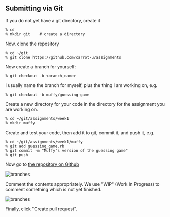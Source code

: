 ## Submitting via Git
If you do not yet have a git directory, create it

    % cd
    % mkdir git    # create a directory

Now, clone the repository

    % cd ~/git
    % git clone https://github.com/carrot-u/assignments

Now create a branch for yourself:

    % git checkout -b <branch_name>

I usually name the branch for myself, plus the thing I am working on, e.g.

    % git checkout -b muffy/guessing-game
    
Create a new directory for your code in the directory for the assignment you are working on.

    % cd ~/git/assignments/week1
    % mkdir muffy        

Create and test your code, then add it to git, commit it, and push it, e.g.

    % cd ~/git/assignments/week1/muffy
    % git add guessing_game.rb
    % git commit -m "Muffy's version of the guessing game"
    % git push

Now go to [the repository on Github](https://github.com/carrot-u/assignments/branches)

![branches](../../images/ruby-and-rails/github_branches.png)

Comment the contents appropriately. We use "WIP" (Work In Progress) to comment something which is not yet finished.

![branches](../../images/ruby-and-rails/pull_request.png)

Finally, click "Create pull request".